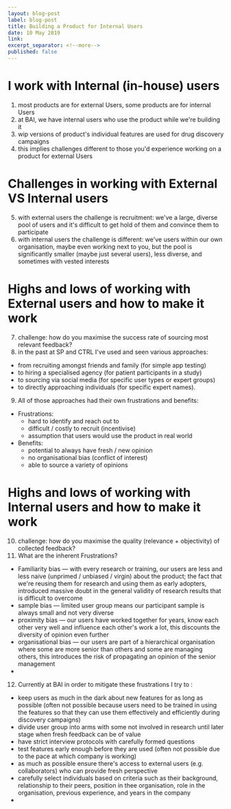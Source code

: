 ```yaml
---
layout: blog-post
label: blog-post
title: Building a Product for Internal Users
date: 10 May 2019
link:
excerpt_separator: <!--more-->
published: false
---
```


# I work with Internal (in-house) users
1. most products are for external Users, some products are for internal Users
2. at BAI, we have internal users who use the product while we're building it
3. wip versions of product's individual features are used for drug discovery campaigns
4. this implies challenges different to those you'd experience working on a product for external Users


# Challenges in working with External VS Internal users
5. with external users the challenge is recruitment: we've a large, diverse pool of users and it's difficult to get hold of them and convince them to participate
6. with internal users the challenge is different: we've users within our own organisation, maybe even working next to you, but the pool is significantly smaller (maybe just several users), less diverse, and sometimes with vested interests


# Highs and lows of working with External users and how to make it work
7. challenge: how do you maximise the success rate of sourcing most relevant feedback?
8. in the past at SP and CTRL I've used and seen various approaches:
  - from recruiting amongst friends and family (for simple app testing)
  - to hiring a specialised agency (for patient participants in a study)
  - to sourcing via social media (for specific user types or expert groups)
  - to directly approaching individuals (for specific expert names).
9. All of those approaches had their own frustrations and benefits:
  - Frustrations:
    - hard to identify and reach out to
    - difficult / costly to recruit (incentivise)
    - assumption that users would use the product in real world
  - Benefits:
    - potential to always have fresh / new opinion
    - no organisational bias (conflict of interest)
    - able to source a variety of opinions


# Highs and lows of working with Internal users and how to make it work
10. challenge: how do you maximise the quality (relevance + objectivity) of collected feedback?
11. What are the inherent Frustrations?
  - Familiarity bias — with every research or training, our users are less and less naive (unprimed / unbiased / virgin) about the product; the fact that we're reusing them for research and using them as early adopters, introduced massive doubt in the general validity of research results that is difficult to overcome
  - sample bias — limited user group means our participant sample is always small and not very diverse
  - proximity bias — our users have worked together for years, know each other very well and influence each other's work a lot, this discounts the diversity of opinion even further
  - organisational bias — our users are part of a hierarchical organisation where some are more senior than others and some are managing others, this introduces the risk of propagating an opinion of the senior management
  -
12. Currently at BAI in order to mitigate these frustrations I try to :
  - keep users as much in the dark about new features for as long as possible (often not possible because users need to be trained in using the features so that they can use them effectively and efficiently during discovery campaigns)
  - divide user group into arms with some not involved in research until later stage when fresh feedback can be of value
  - have strict interview protocols with carefully formed questions
  - test features early enough before they are used (often not possible due to the pace at which company is working)
  - as much as possible ensure there's access to external users (e.g. collaborators) who can provide fresh perspective
  - carefully select individuals based on criteria such as their background, relationship to their peers, position in thee organisation, role in the organisation, previous experience, and years in the company    
  - 
